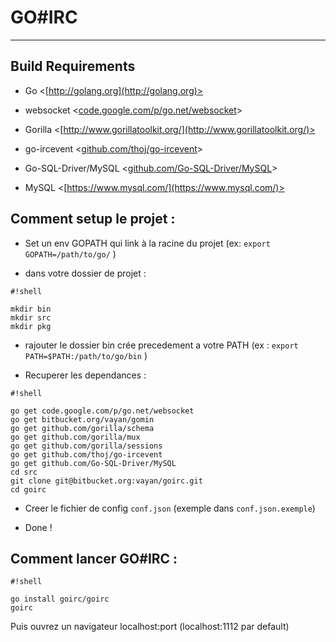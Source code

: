 # GO#IRC

- - -

## Build Requirements

* Go                     <[http://golang.org](http://golang.org)>
* websocket              <[code.google.com/p/go.net/websocket](code.google.com/p/go.net/websocket)>
* Gorilla                <[http://www.gorillatoolkit.org/](http://www.gorillatoolkit.org/)>
* go-ircevent            <[github.com/thoj/go-ircevent](github.com/thoj/go-ircevent)>
* Go-SQL-Driver/MySQL    <[github.com/Go-SQL-Driver/MySQL](github.com/Go-SQL-Driver/MySQL)>

* MySQL                  <[https://www.mysql.com/](https://www.mysql.com/)>


## Comment setup le projet :

* Set un env GOPATH qui link à la racine du projet
 (ex: `export GOPATH=/path/to/go/` )

* dans votre dossier de projet :

```
#!shell

mkdir bin
mkdir src
mkdir pkg
```

* rajouter le dossier bin crée precedement a votre PATH
 (ex : `export PATH=$PATH:/path/to/go/bin` )

* Recuperer les dependances :

```
#!shell

go get code.google.com/p/go.net/websocket
go get bitbucket.org/vayan/gomin
go get github.com/gorilla/schema
go get github.com/gorilla/mux
go get github.com/gorilla/sessions
go get github.com/thoj/go-ircevent
go get github.com/Go-SQL-Driver/MySQL
cd src
git clone git@bitbucket.org:vayan/goirc.git
cd goirc
```

* Creer le fichier de config `conf.json` (exemple dans `conf.json.exemple`)

* Done !

## Comment lancer GO#IRC :

```
#!shell

go install goirc/goirc
goirc
```

Puis ouvrez un navigateur localhost:port (localhost:1112 par default)
